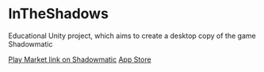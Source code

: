 # InTheShadows
Educational Unity project, which aims to create a desktop copy of the game Shadowmatic

[Play Market link on Shadowmatic](https://play.google.com/store/apps/details?id=com.triadastudio.shadowmatic&hl=ru)
[App Store](https://itunes.apple.com/ru/app/shadowmatic/id775888026?mt=8)
